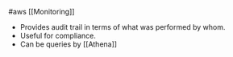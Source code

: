 #aws [[Monitoring]]

* Provides audit trail in terms of what was performed by whom.
* Useful for compliance.
* Can be queries by [[Athena]]